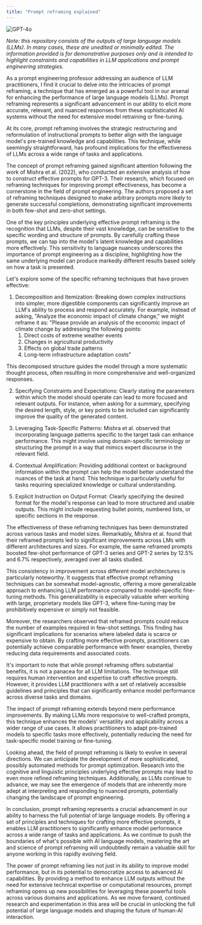 ```yaml
---
title: "Prompt reframing explained"
---
```

![GPT-4o](https://img.shields.io/badge/GPT--4o-3333FF?style=for-the-badge&logo=openai&logoColor=white)



*Note: this repository consists of the outputs of large language models (LLMs). In many cases, these are unedited or minimally edited. The information provided is for demonstrative purposes only and is intended to highlight constraints and capabilities in LLM applications and prompt engineering strategies.*


 
As a prompt engineering professor addressing an audience of LLM practitioners, I find it crucial to delve into the intricacies of prompt reframing, a technique that has emerged as a powerful tool in our arsenal for enhancing the performance of large language models (LLMs). Prompt reframing represents a significant advancement in our ability to elicit more accurate, relevant, and nuanced responses from these sophisticated AI systems without the need for extensive model retraining or fine-tuning.

At its core, prompt reframing involves the strategic restructuring and reformulation of instructional prompts to better align with the language model's pre-trained knowledge and capabilities. This technique, while seemingly straightforward, has profound implications for the effectiveness of LLMs across a wide range of tasks and applications.

The concept of prompt reframing gained significant attention following the work of Mishra et al. (2022), who conducted an extensive analysis of how to construct effective prompts for GPT-3. Their research, which focused on reframing techniques for improving prompt effectiveness, has become a cornerstone in the field of prompt engineering. The authors proposed a set of reframing techniques designed to make arbitrary prompts more likely to generate successful completions, demonstrating significant improvements in both few-shot and zero-shot settings.

One of the key principles underlying effective prompt reframing is the recognition that LLMs, despite their vast knowledge, can be sensitive to the specific wording and structure of prompts. By carefully crafting these prompts, we can tap into the model's latent knowledge and capabilities more effectively. This sensitivity to language nuances underscores the importance of prompt engineering as a discipline, highlighting how the same underlying model can produce markedly different results based solely on how a task is presented.

Let's explore some of the specific reframing techniques that have proven effective:

1. Decomposition and Itemization: Breaking down complex instructions into simpler, more digestible components can significantly improve an LLM's ability to process and respond accurately. For example, instead of asking, "Analyze the economic impact of climate change," we might reframe it as:
   "Please provide an analysis of the economic impact of climate change by addressing the following points:
   1. Direct costs of extreme weather events
   2. Changes in agricultural productivity
   3. Effects on global trade patterns
   4. Long-term infrastructure adaptation costs"

This decomposed structure guides the model through a more systematic thought process, often resulting in more comprehensive and well-organized responses.

2. Specifying Constraints and Expectations: Clearly stating the parameters within which the model should operate can lead to more focused and relevant outputs. For instance, when asking for a summary, specifying the desired length, style, or key points to be included can significantly improve the quality of the generated content.

3. Leveraging Task-Specific Patterns: Mishra et al. observed that incorporating language patterns specific to the target task can enhance performance. This might involve using domain-specific terminology or structuring the prompt in a way that mimics expert discourse in the relevant field.

4. Contextual Amplification: Providing additional context or background information within the prompt can help the model better understand the nuances of the task at hand. This technique is particularly useful for tasks requiring specialized knowledge or cultural understanding.

5. Explicit Instruction on Output Format: Clearly specifying the desired format for the model's response can lead to more structured and usable outputs. This might include requesting bullet points, numbered lists, or specific sections in the response.

The effectiveness of these reframing techniques has been demonstrated across various tasks and model sizes. Remarkably, Mishra et al. found that their reframed prompts led to significant improvements across LMs with different architectures and sizes. For example, the same reframed prompts boosted few-shot performance of GPT-3 series and GPT-2 series by 12.5% and 6.7% respectively, averaged over all tasks studied.

This consistency in improvement across different model architectures is particularly noteworthy. It suggests that effective prompt reframing techniques can be somewhat model-agnostic, offering a more generalizable approach to enhancing LLM performance compared to model-specific fine-tuning methods. This generalizability is especially valuable when working with large, proprietary models like GPT-3, where fine-tuning may be prohibitively expensive or simply not feasible.

Moreover, the researchers observed that reframed prompts could reduce the number of examples required in few-shot settings. This finding has significant implications for scenarios where labeled data is scarce or expensive to obtain. By crafting more effective prompts, practitioners can potentially achieve comparable performance with fewer examples, thereby reducing data requirements and associated costs.

It's important to note that while prompt reframing offers substantial benefits, it is not a panacea for all LLM limitations. The technique still requires human intervention and expertise to craft effective prompts. However, it provides LLM practitioners with a set of relatively accessible guidelines and principles that can significantly enhance model performance across diverse tasks and domains.

The impact of prompt reframing extends beyond mere performance improvements. By making LLMs more responsive to well-crafted prompts, this technique enhances the models' versatility and applicability across a wider range of use cases. It allows practitioners to adapt pre-trained models to specific tasks more effectively, potentially reducing the need for task-specific model training or fine-tuning.

Looking ahead, the field of prompt reframing is likely to evolve in several directions. We can anticipate the development of more sophisticated, possibly automated methods for prompt optimization. Research into the cognitive and linguistic principles underlying effective prompts may lead to even more refined reframing techniques. Additionally, as LLMs continue to advance, we may see the emergence of models that are inherently more adept at interpreting and responding to nuanced prompts, potentially changing the landscape of prompt engineering.

In conclusion, prompt reframing represents a crucial advancement in our ability to harness the full potential of large language models. By offering a set of principles and techniques for crafting more effective prompts, it enables LLM practitioners to significantly enhance model performance across a wide range of tasks and applications. As we continue to push the boundaries of what's possible with AI language models, mastering the art and science of prompt reframing will undoubtedly remain a valuable skill for anyone working in this rapidly evolving field.

The power of prompt reframing lies not just in its ability to improve model performance, but in its potential to democratize access to advanced AI capabilities. By providing a method to enhance LLM outputs without the need for extensive technical expertise or computational resources, prompt reframing opens up new possibilities for leveraging these powerful tools across various domains and applications. As we move forward, continued research and experimentation in this area will be crucial in unlocking the full potential of large language models and shaping the future of human-AI interaction.

 
